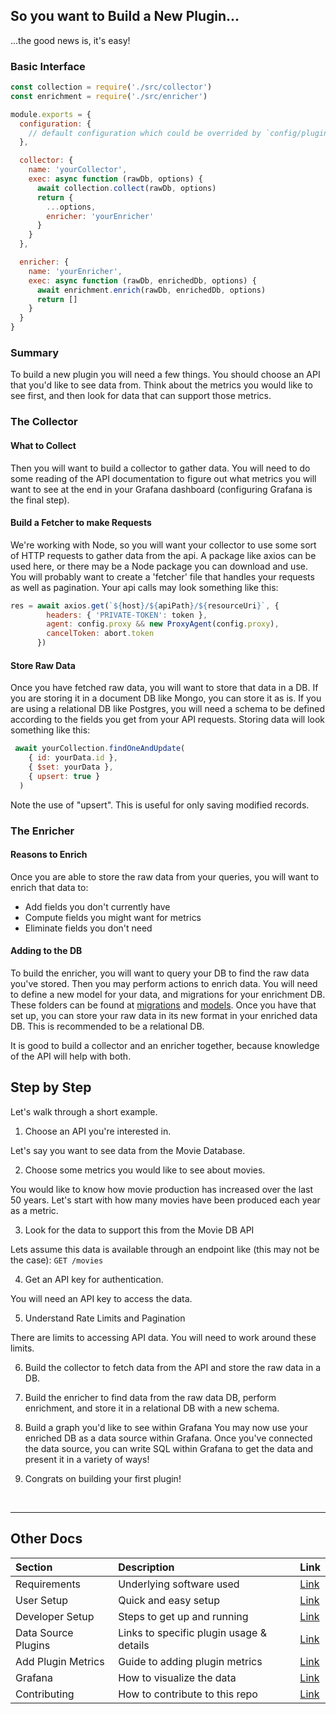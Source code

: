 ## So you want to Build a New Plugin...

...the good news is, it's easy!

### Basic Interface

```js
const collection = require('./src/collector')
const enrichment = require('./src/enricher')

module.exports = {
  configuration: {
    // default configuration which could be overrided by `config/plugins.js`
  },

  collector: {
    name: 'yourCollector',
    exec: async function (rawDb, options) {
      await collection.collect(rawDb, options)
      return {
        ...options,
        enricher: 'yourEnricher'
      }
    }
  },

  enricher: {
    name: 'yourEnricher',
    exec: async function (rawDb, enrichedDb, options) {
      await enrichment.enrich(rawDb, enrichedDb, options)
      return []
    }
  }
}
```
### Summary

To build a new plugin you will need a few things. You should choose an API that you'd like to see data from. Think about the metrics you would like to see first, and then look for data that can support those metrics.

### The Collector

#### What to Collect

Then you will want to build a collector to gather data. You will need to do some reading of the API documentation to figure out what metrics you will want to see at the end in your Grafana dashboard (configuring Grafana is the final step).

#### Build a Fetcher to make Requests

We're working with Node, so you will want your collector to use some sort of HTTP requests to gather data from the api. A package like axios can be used here, or there may be a Node package you can download and use. You will probably want to create a 'fetcher' file that handles your requests as well as pagination. Your api calls may look something like this:

```js
res = await axios.get(`${host}/${apiPath}/${resourceUri}`, {
        headers: { 'PRIVATE-TOKEN': token },
        agent: config.proxy && new ProxyAgent(config.proxy),
        cancelToken: abort.token
      })
```

#### Store Raw Data

Once you have fetched raw data, you will want to store that data in a DB. If you are storing it in a document DB like Mongo, you can store it as is. If you are using a relational DB like Postgres, you will need a schema to be defined according to the fields you get from your API requests. Storing data will look something like this:

```js
 await yourCollection.findOneAndUpdate(
    { id: yourData.id },
    { $set: yourData },
    { upsert: true }
  )
```

Note the use of "upsert". This is useful for only saving modified records.

### The Enricher

#### Reasons to Enrich

Once you are able to store the raw data from your queries, you will want to enrich that data to:

- Add fields you don't currently have
- Compute fields you might want for metrics
- Eliminate fields you don't need

#### Adding to the DB

To build the enricher, you will want to query your DB to find the raw data you've stored. Then you may perform actions to enrich data. You will need to define a new model for your data, and migrations for your enrichment DB. These folders can be found at [migrations](../db/migrations) and [models](../db/postgres). Once you have that set up, you can store your raw data in its new format in your enriched data DB. This is recommended to be a relational DB.

It is good to build a collector and an enricher together, because knowledge of the API will help with both.

## Step by Step

Let's walk through a short example.

  1. Choose an API you're interested in.

Let's say you want to see data from the Movie Database.

  2. Choose some metrics you would like to see about movies.

You would like to know how movie production has increased over the last 50 years.
Let's start with how many movies have been produced each year as a metric.

  3. Look for the data to support this from the Movie DB API

Lets assume this data is available through an endpoint like (this may not be the case): `GET /movies`

  4. Get an API key for authentication.

You will need an API key to access the data.

  5. Understand Rate Limits and Pagination

There are limits to accessing API data. You will need to work around these limits.

  6. Build the collector to fetch data from the API and store the raw data in a DB.

  7. Build the enricher to find data from the raw data DB, perform enrichment, and store it in
   a relational DB with a new schema.

  8. Build a graph you'd like to see within Grafana
   You may now use your enriched DB as a data source within Grafana. Once you've connected
   the data source, you can write SQL within Grafana to get the data and present it in a
   variety of ways!

  9. Congrats on building your first plugin!

<br>

---

## Other Docs

Section | Description | Link
:------------ | :------------- | :-------------
Requirements | Underlying software used | [Link](../../README.md#requirements)
User Setup | Quick and easy setup | [Link](../../README.md#user-setup)
Developer Setup | Steps to get up and running | [Link](../../README.md#developer-setup)
Data Source Plugins | Links to specific plugin usage & details | [Link](../../README.md#data-source-plugins)
Add Plugin Metrics | Guide to adding plugin metrics | [Link](HOW-TO-ADD-METRICS.md)
Grafana | How to visualize the data | [Link](../../docs/GRAFANA.md)
Contributing | How to contribute to this repo | [Link](../../CONTRIBUTING.md)
